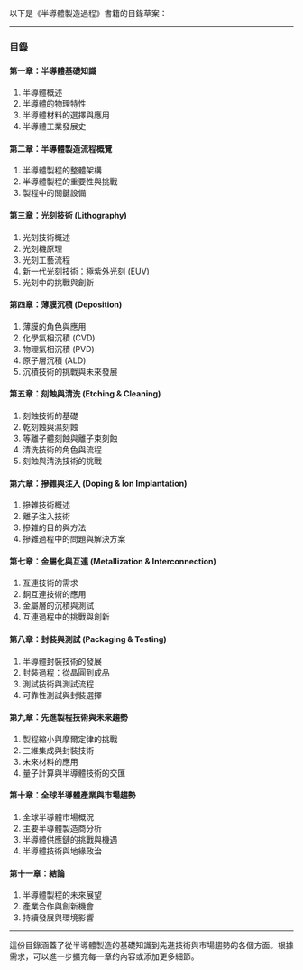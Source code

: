 以下是《半導體製造過程》書籍的目錄草案：

---

### 目錄

#### 第一章：半導體基礎知識
1. 半導體概述  
2. 半導體的物理特性  
3. 半導體材料的選擇與應用  
4. 半導體工業發展史

#### 第二章：半導體製造流程概覽
1. 半導體製程的整體架構  
2. 半導體製程的重要性與挑戰  
3. 製程中的關鍵設備

#### 第三章：光刻技術 (Lithography)
1. 光刻技術概述  
2. 光刻機原理  
3. 光刻工藝流程  
4. 新一代光刻技術：極紫外光刻 (EUV)  
5. 光刻中的挑戰與創新

#### 第四章：薄膜沉積 (Deposition)
1. 薄膜的角色與應用  
2. 化學氣相沉積 (CVD)  
3. 物理氣相沉積 (PVD)  
4. 原子層沉積 (ALD)  
5. 沉積技術的挑戰與未來發展

#### 第五章：刻蝕與清洗 (Etching & Cleaning)
1. 刻蝕技術的基礎  
2. 乾刻蝕與濕刻蝕  
3. 等離子體刻蝕與離子束刻蝕  
4. 清洗技術的角色與流程  
5. 刻蝕與清洗技術的挑戰

#### 第六章：摻雜與注入 (Doping & Ion Implantation)
1. 摻雜技術概述  
2. 離子注入技術  
3. 摻雜的目的與方法  
4. 摻雜過程中的問題與解決方案

#### 第七章：金屬化與互連 (Metallization & Interconnection)
1. 互連技術的需求  
2. 銅互連技術的應用  
3. 金屬層的沉積與測試  
4. 互連過程中的挑戰與創新

#### 第八章：封裝與測試 (Packaging & Testing)
1. 半導體封裝技術的發展  
2. 封裝過程：從晶圓到成品  
3. 測試技術與測試流程  
4. 可靠性測試與封裝選擇

#### 第九章：先進製程技術與未來趨勢
1. 製程縮小與摩爾定律的挑戰  
2. 三維集成與封裝技術  
3. 未來材料的應用  
4. 量子計算與半導體技術的交匯

#### 第十章：全球半導體產業與市場趨勢
1. 全球半導體市場概況  
2. 主要半導體製造商分析  
3. 半導體供應鏈的挑戰與機遇  
4. 半導體技術與地緣政治

#### 第十一章：結論
1. 半導體製程的未來展望  
2. 產業合作與創新機會  
3. 持續發展與環境影響

---

這份目錄涵蓋了從半導體製造的基礎知識到先進技術與市場趨勢的各個方面。根據需求，可以進一步擴充每一章的內容或添加更多細節。